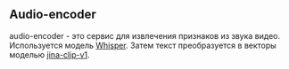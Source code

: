 ## Audio-encoder
audio-encoder - это сервис для извлечения признаков из звука видео. Используется модель [Whisper](https://huggingface.co/ingvar10091/whisper-medium-ru-converted).
Затем текст преобразуется в векторы моделью [jina-clip-v1](https://huggingface.co/jinaai/jina-clip-v1).


